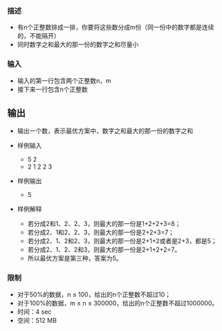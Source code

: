### 描述

- 有n个正整数排成一排，你要将这些数分成m份（同一份中的数字都是连续的，不能隔开）
- 同时数字之和最大的那一份的数字之和尽量小

### 输入

- 输入的第一行包含两个正整数n，m
- 接下来一行包含n个正整数

## 输出

- 输出一个数，表示最优方案中，数字之和最大的那一份的数字之和

- 样例输入
    * 5 2
    * 2 1 2 2 3

- 样例输出
    * 5

- 样例解释
    * 若分成2和1、2、2、3，则最大的那一份是1+2+2+3=8；
    * 若分成2、1和2、2、3，则最大的那一份是2+2+3=7；
    * 若分成2、1、2和2、3，则最大的那一份是2+1+2或者是2+3，都是5；
    * 若分成2、1、2、2和3，则最大的那一份是2+1+2+2=7。
    * 所以最优方案是第三种，答案为5。

### 限制

- 对于50%的数据，n ≤ 100，给出的n个正整数不超过10；
- 对于100%的数据，m ≤ n ≤ 300000，给出的n个正整数不超过1000000。
- 时间：4 sec
- 空间：512 MB
